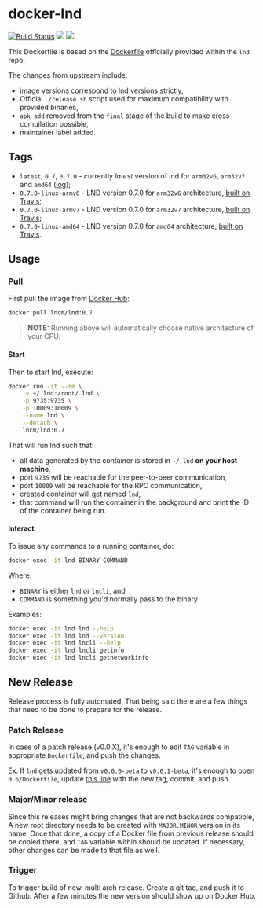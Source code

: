 # docker-lnd

[![Build Status](https://travis-ci.com/lncm/docker-lnd.svg)](https://travis-ci.com/lncm/docker-lnd) ![](https://img.shields.io/microbadger/image-size/lncm/lnd/0.7.0.svg?style=flat) ![](https://img.shields.io/docker/pulls/lncm/lnd.svg?style=flat)

This Dockerfile is based on the [Dockerfile] officially provided within the `lnd` repo. 

The changes from upstream include:

* image versions correspond to lnd versions strictly,
* Official `./release.sh` script used for maximum compatibility with provided binaries,
* `apk add` removed from the `final` stage of the build to make cross-compilation possible,
* maintainer label added.

[Dockerfile]: https://github.com/lightningnetwork/lnd/blob/master/Dockerfile


## Tags

* `latest`, `0.7`, `0.7.0` - currently _latest_ version of lnd for `arm32v6`, `arm32v7` and `amd64` ([log][log-agg]);
* `0.7.0-linux-armv6` - LND version 0.7.0 for `arm32v6` architecture, [built on Travis][log-arm6];
* `0.7.0-linux-armv7` - LND version 0.7.0 for `arm32v7` architecture, [built on Travis][log-arm7];
* `0.7.0-linux-amd64` - LND version 0.7.0 for `amd64` architecture, [built on Travis][log-amd64].

[log-agg]: https://travis-ci.com/lncm/docker-lnd/builds/120439376
[log-arm6]: https://travis-ci.com/lncm/docker-lnd/jobs/219086347
[log-arm7]: https://travis-ci.com/lncm/docker-lnd/jobs/219086348
[log-amd64]: https://travis-ci.com/lncm/docker-lnd/jobs/219086346



## Usage


### Pull

First pull the image from [Docker Hub]:

```bash
docker pull lncm/lnd:0.7
```

> **NOTE:** Running above will automatically choose native architecture of your CPU.

[Docker Hub]: https://hub.docker.com/r/lncm/lnd


#### Start

Then to start lnd, execute:

```bash
docker run -it --rm \
    -v ~/.lnd:/root/.lnd \
    -p 9735:9735 \
    -p 10009:10009 \
    --name lnd \
    --detach \
    lncm/lnd:0.7
```

That will run lnd such that:

* all data generated by the container is stored in `~/.lnd` **on your host machine**,
* port `9735` will be reachable for the peer-to-peer communication,
* port `10009` will be reachable for the RPC communication,
* created container will get named `lnd`,
* that command will run the container in the background and print the ID of the container being run.


#### Interact

To issue any commands to a running container, do:

```bash
docker exec -it lnd BINARY COMMAND
```

Where:
* `BINARY` is either `lnd` or `lncli`, and
* `COMMAND` is something you'd normally pass to the binary   

Examples:

```bash
docker exec -it lnd lnd --help
docker exec -it lnd lnd --version
docker exec -it lnd lncli --help
docker exec -it lnd lncli getinfo
docker exec -it lnd lncli getnetworkinfo
```


## New Release

Release process is fully automated.  That being said there are a few things that need to be done to prepare for the release.

### Patch Release 

In case of a patch release (v0.0.X), it's enough to edit `TAG` variable in appropriate `Dockerfile`, and push the changes.

Ex. If `lnd` gets updated from `v0.6.0-beta` to `v0.6.1-beta`, it's enough to open `0.6/Dockerfile`, update [this line] with the new tag, commit, and push.

[this line]: https://github.com/lncm/docker-lnd/blob/master/0.6/Dockerfile#L17

### Major/Minor release

Since this releases might bring changes that are not backwards compatible, A new root directory needs to be created with `MAJOR.MINOR` version in its name.  Once that done, a copy of a Docker file from previous release should be copied there, and `TAG` variable within should be updated.  If necessary, other changes can be made to that file as well.

### Trigger

To trigger build of new-multi arch release.  Create a git tag, and push it to Github.  After a few minutes the new version should show up on Docker Hub. 
